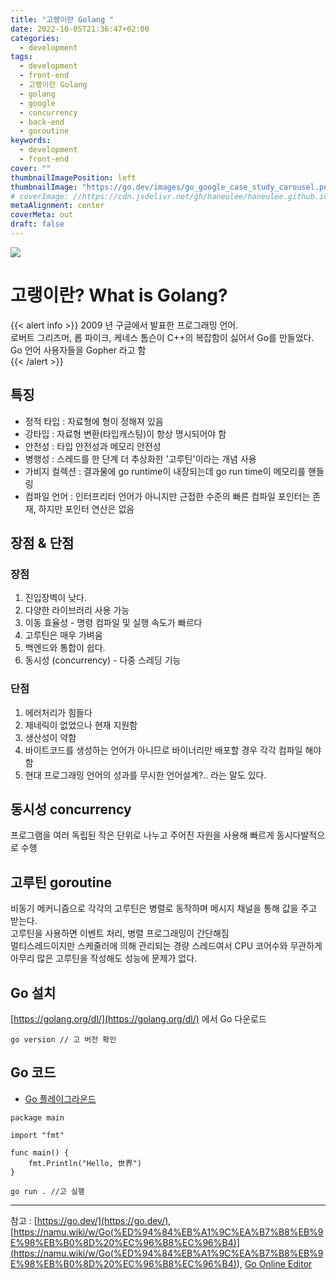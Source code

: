 ```yaml
---
title: "고랭이란 Golang "
date: 2022-10-05T21:36:47+02:00
categories:
  - development
tags:
  - development
  - front-end
  - 고랭이란 Golang
  - golang
  - google
  - concurrency
  - back-end
  - goroutine
keywords:
  - development
  - front-end
cover: ""
thumbnailImagePosition: left
thumbnailImage: "https://go.dev/images/go_google_case_study_carousel.png"
# coverImage: //https://cdn.jsdelivr.net/gh/haneulee/haneulee.github.io/img/post/hugo/github-site.png
metaAlignment: center
coverMeta: out
draft: false
---
```


<!--toc-->

![](https://go.dev/images/go_google_case_study_carousel.png)

# 고랭이란? What is Golang?

{{< alert info >}}
2009 년 구글에서 발표한 프로그래밍 언어.  
로버트 그리즈머, 롭 파이크, 케네스 톰슨이 C++의 복잡함이 싫어서 Go를 만들었다.  
Go 언어 사용자들을 Gopher 라고 함  
{{< /alert >}}

<!--adsense-->

## 특징

- 정적 타입 : 자료형에 형이 정해져 있음
- 강타입 : 자료형 변환(타입캐스팅)이 항상 명시되어야 함
- 안전성 : 타입 안전성과 메모리 안전성
- 병행성 : 스레드를 한 단계 더 추상화한 '고루틴'이라는 개념 사용
- 가비지 컬렉션 : 결과물에 go runtime이 내장되는데 go run time이 메모리를 핸들링
- 컴파일 언어 : 인터프리터 언어가 아니지만 근접한 수준의 빠른 컴파일
  포인터는 존재, 하지만 포인터 연산은 없음

## 장점 & 단점

### 장점

1. 진입장벽이 낮다.
2. 다양한 라이브러리 사용 가능
3. 이동 효율성 - 명령 컴파일 및 실행 속도가 빠르다
4. 고루틴은 매우 가벼움
5. 백엔드와 통합이 쉽다.
6. 동시성 (concurrency) - 다중 스레딩 기능

### 단점

1. 에러처리가 힘들다
2. 제네릭이 없었으나 현재 지원함
3. 생산성이 약함
4. 바이트코드를 생성하는 언어가 아니므로 바이너리만 배포할 경우 각각 컴파일 해야함
5. 현대 프로그래밍 언어의 성과를 무시한 언어설계?.. 라는 말도 있다.

## 동시성 concurrency

프로그램을 여러 독립된 작은 단위로 나누고 주어진 자원을 사용해 빠르게 동시다발적으로 수행

## 고루틴 goroutine

비동기 메커니즘으로 각각의 고루틴은 병렬로 동작하며 메시지 채널을 통해 값을 주고 받는다.  
고루틴을 사용하면 이벤트 처리, 병렬 프로그래밍이 간단해짐  
멀티스레드이지만 스케줄러에 의해 관리되는 경량 스레드여서 CPU 코어수와 무관하게 아무리 많은 고루틴을 작성해도 성능에 문제가 없다.

## Go 설치

[https://golang.org/dl/](https://golang.org/dl/) 에서 Go 다운로드

```
go version // 고 버전 확인
```

## Go 코드

- [Go 플레이그라운드](https://go.dev/play/)

```
package main

import "fmt"

func main() {
	fmt.Println("Hello, 世界")
}

go run . //고 실행

```

---

참고 :
[https://go.dev/](https://go.dev/),  
[https://namu.wiki/w/Go(%ED%94%84%EB%A1%9C%EA%B7%B8%EB%9E%98%EB%B0%8D%20%EC%96%B8%EC%96%B4)](<https://namu.wiki/w/Go(%ED%94%84%EB%A1%9C%EA%B7%B8%EB%9E%98%EB%B0%8D%20%EC%96%B8%EC%96%B4)>),
[Go Online Editor](https://replit.com/languages/go)
